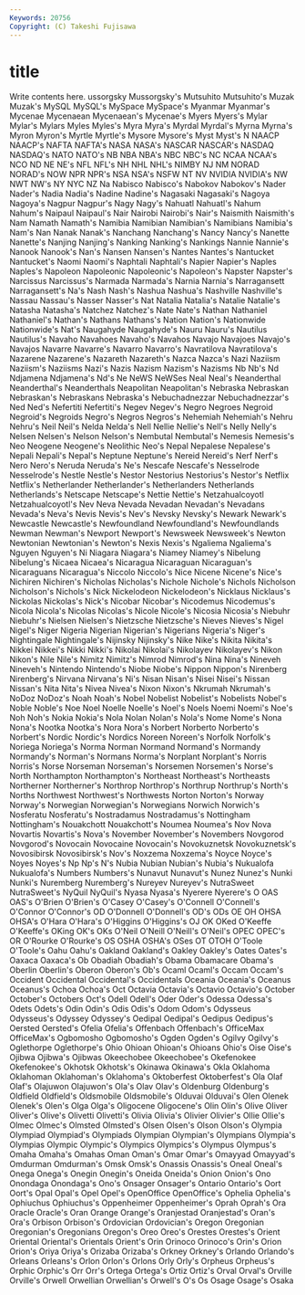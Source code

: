 ```yaml
---
Keywords: 20756 
Copyright: (C) Takeshi Fujisawa
---
```


# title

Write contents here.
ussorgsky Mussorgsky's Mutsuhito Mutsuhito's Muzak Muzak's MySQL MySQL's
MySpace MySpace's Myanmar Myanmar's Mycenae Mycenaean Mycenaean's Mycenae's Myers Myers's
Mylar Mylar's Mylars Myles Myles's Myra Myra's Myrdal Myrdal's Myrna
Myrna's Myron Myron's Myrtle Myrtle's Mysore Mysore's Myst Myst's N
NAACP NAACP's NAFTA NAFTA's NASA NASA's NASCAR NASCAR's NASDAQ NASDAQ's
NATO NATO's NB NBA NBA's NBC NBC's NC NCAA NCAA's
NCO ND NE NE's NFL NFL's NH NHL NHL's NIMBY
NJ NM NORAD NORAD's NOW NPR NPR's NSA NSA's NSFW
NT NV NVIDIA NVIDIA's NW NWT NW's NY NYC NZ
Na Nabisco Nabisco's Nabokov Nabokov's Nader Nader's Nadia Nadia's Nadine
Nadine's Nagasaki Nagasaki's Nagoya Nagoya's Nagpur Nagpur's Nagy Nagy's Nahuatl
Nahuatl's Nahum Nahum's Naipaul Naipaul's Nair Nairobi Nairobi's Nair's Naismith
Naismith's Nam Namath Namath's Namibia Namibian Namibian's Namibians Namibia's Nam's
Nan Nanak Nanak's Nanchang Nanchang's Nancy Nancy's Nanette Nanette's Nanjing
Nanjing's Nanking Nanking's Nankings Nannie Nannie's Nanook Nanook's Nan's Nansen
Nansen's Nantes Nantes's Nantucket Nantucket's Naomi Naomi's Naphtali Naphtali's Napier
Napier's Naples Naples's Napoleon Napoleonic Napoleonic's Napoleon's Napster Napster's Narcissus
Narcissus's Narmada Narmada's Narnia Narnia's Narragansett Narragansett's Na's Nash Nash's
Nashua Nashua's Nashville Nashville's Nassau Nassau's Nasser Nasser's Nat Natalia
Natalia's Natalie Natalie's Natasha Natasha's Natchez Natchez's Nate Nate's Nathan
Nathaniel Nathaniel's Nathan's Nathans Nathans's Nation Nation's Nationwide Nationwide's Nat's
Naugahyde Naugahyde's Nauru Nauru's Nautilus Nautilus's Navaho Navahoes Navaho's Navahos
Navajo Navajoes Navajo's Navajos Navarre Navarre's Navarro Navarro's Navratilova Navratilova's
Nazarene Nazarene's Nazareth Nazareth's Nazca Nazca's Nazi Naziism Naziism's Naziisms
Nazi's Nazis Nazism Nazism's Nazisms Nb Nb's Nd Ndjamena Ndjamena's
Nd's Ne NeWS NeWSes Neal Neal's Neanderthal Neanderthal's Neanderthals Neapolitan
Neapolitan's Nebraska Nebraskan Nebraskan's Nebraskans Nebraska's Nebuchadnezzar Nebuchadnezzar's Ned Ned's
Nefertiti Nefertiti's Negev Negev's Negro Negroes Negroid Negroid's Negroids Negro's
Negros Negros's Nehemiah Nehemiah's Nehru Nehru's Neil Neil's Nelda Nelda's
Nell Nellie Nellie's Nell's Nelly Nelly's Nelsen Nelsen's Nelson Nelson's
Nembutal Nembutal's Nemesis Nemesis's Neo Neogene Neogene's Neolithic Neo's Nepal
Nepalese Nepalese's Nepali Nepali's Nepal's Neptune Neptune's Nereid Nereid's Nerf
Nerf's Nero Nero's Neruda Neruda's Ne's Nescafe Nescafe's Nesselrode Nesselrode's
Nestle Nestle's Nestor Nestorius Nestorius's Nestor's Netflix Netflix's Netherlander Netherlander's
Netherlanders Netherlands Netherlands's Netscape Netscape's Nettie Nettie's Netzahualcoyotl Netzahualcoyotl's Nev
Neva Nevada Nevadan Nevadan's Nevadans Nevada's Neva's Nevis Nevis's Nev's
Nevsky Nevsky's Newark Newark's Newcastle Newcastle's Newfoundland Newfoundland's Newfoundlands Newman
Newman's Newport Newport's Newsweek Newsweek's Newton Newtonian Newtonian's Newton's Nexis
Nexis's Ngaliema Ngaliema's Nguyen Nguyen's Ni Niagara Niagara's Niamey Niamey's
Nibelung Nibelung's Nicaea Nicaea's Nicaragua Nicaraguan Nicaraguan's Nicaraguans Nicaragua's Niccolo
Niccolo's Nice Nicene Nicene's Nice's Nichiren Nichiren's Nicholas Nicholas's Nichole
Nichole's Nichols Nicholson Nicholson's Nichols's Nick Nickelodeon Nickelodeon's Nicklaus Nicklaus's
Nickolas Nickolas's Nick's Nicobar Nicobar's Nicodemus Nicodemus's Nicola Nicola's Nicolas
Nicolas's Nicole Nicole's Nicosia Nicosia's Niebuhr Niebuhr's Nielsen Nielsen's Nietzsche
Nietzsche's Nieves Nieves's Nigel Nigel's Niger Nigeria Nigerian Nigerian's Nigerians
Nigeria's Niger's Nightingale Nightingale's Nijinsky Nijinsky's Nike Nike's Nikita Nikita's
Nikkei Nikkei's Nikki Nikki's Nikolai Nikolai's Nikolayev Nikolayev's Nikon Nikon's
Nile Nile's Nimitz Nimitz's Nimrod Nimrod's Nina Nina's Nineveh Nineveh's
Nintendo Nintendo's Niobe Niobe's Nippon Nippon's Nirenberg Nirenberg's Nirvana Nirvana's
Ni's Nisan Nisan's Nisei Nisei's Nissan Nissan's Nita Nita's Nivea
Nivea's Nixon Nixon's Nkrumah Nkrumah's NoDoz NoDoz's Noah Noah's Nobel
Nobelist Nobelist's Nobelists Nobel's Noble Noble's Noe Noel Noelle Noelle's
Noel's Noels Noemi Noemi's Noe's Noh Noh's Nokia Nokia's Nola
Nolan Nolan's Nola's Nome Nome's Nona Nona's Nootka Nootka's Nora
Nora's Norbert Norberto Norberto's Norbert's Nordic Nordic's Nordics Noreen Noreen's
Norfolk Norfolk's Noriega Noriega's Norma Norman Normand Normand's Normandy Normandy's
Norman's Normans Norma's Norplant Norplant's Norris Norris's Norse Norseman Norseman's
Norsemen Norsemen's Norse's North Northampton Northampton's Northeast Northeast's Northeasts Northerner
Northerner's Northrop Northrop's Northrup Northrup's North's Norths Northwest Northwest's Northwests
Norton Norton's Norway Norway's Norwegian Norwegian's Norwegians Norwich Norwich's Nosferatu
Nosferatu's Nostradamus Nostradamus's Nottingham Nottingham's Nouakchott Nouakchott's Noumea Noumea's Nov
Nova Novartis Novartis's Nova's November November's Novembers Novgorod Novgorod's Novocain
Novocaine Novocain's Novokuznetsk Novokuznetsk's Novosibirsk Novosibirsk's Nov's Noxzema Noxzema's Noyce
Noyce's Noyes Noyes's Np Np's N's Nubia Nubian Nubian's Nubia's
Nukualofa Nukualofa's Numbers Numbers's Nunavut Nunavut's Nunez Nunez's Nunki Nunki's
Nuremberg Nuremberg's Nureyev Nureyev's NutraSweet NutraSweet's NyQuil NyQuil's Nyasa Nyasa's
Nyerere Nyerere's O OAS OAS's O'Brien O'Brien's O'Casey O'Casey's O'Connell
O'Connell's O'Connor O'Connor's OD O'Donnell O'Donnell's OD's ODs OE OH
OHSA OHSA's O'Hara O'Hara's O'Higgins O'Higgins's OJ OK OKed O'Keeffe
O'Keeffe's OKing OK's OKs O'Neil O'Neill O'Neill's O'Neil's OPEC OPEC's
OR O'Rourke O'Rourke's OS OSHA OSHA's OSes OT OTOH O'Toole
O'Toole's Oahu Oahu's Oakland Oakland's Oakley Oakley's Oates Oates's Oaxaca
Oaxaca's Ob Obadiah Obadiah's Obama Obamacare Obama's Oberlin Oberlin's Oberon
Oberon's Ob's Ocaml Ocaml's Occam Occam's Occident Occidental Occidental's Occidentals
Oceania Oceania's Oceanus Oceanus's Ochoa Ochoa's Oct Octavia Octavia's Octavio
Octavio's October October's Octobers Oct's Odell Odell's Oder Oder's Odessa
Odessa's Odets Odets's Odin Odin's Odis Odis's Odom Odom's Odysseus
Odysseus's Odyssey Odyssey's Oedipal Oedipal's Oedipus Oedipus's Oersted Oersted's Ofelia
Ofelia's Offenbach Offenbach's OfficeMax OfficeMax's Ogbomosho Ogbomosho's Ogden Ogden's Ogilvy
Ogilvy's Oglethorpe Oglethorpe's Ohio Ohioan Ohioan's Ohioans Ohio's Oise Oise's
Ojibwa Ojibwa's Ojibwas Okeechobee Okeechobee's Okefenokee Okefenokee's Okhotsk Okhotsk's Okinawa
Okinawa's Okla Oklahoma Oklahoman Oklahoman's Oklahoma's Oktoberfest Oktoberfest's Ola Olaf
Olaf's Olajuwon Olajuwon's Ola's Olav Olav's Oldenburg Oldenburg's Oldfield Oldfield's
Oldsmobile Oldsmobile's Olduvai Olduvai's Olen Olenek Olenek's Olen's Olga Olga's
Oligocene Oligocene's Olin Olin's Olive Oliver Oliver's Olive's Olivetti Olivetti's
Olivia Olivia's Olivier Olivier's Ollie Ollie's Olmec Olmec's Olmsted Olmsted's
Olsen Olsen's Olson Olson's Olympia Olympiad Olympiad's Olympiads Olympian Olympian's
Olympians Olympia's Olympias Olympic Olympic's Olympics Olympics's Olympus Olympus's Omaha
Omaha's Omahas Oman Oman's Omar Omar's Omayyad Omayyad's Omdurman Omdurman's
Omsk Omsk's Onassis Onassis's Oneal Oneal's Onega Onega's Onegin Onegin's
Oneida Oneida's Onion Onion's Ono Onondaga Onondaga's Ono's Onsager Onsager's
Ontario Ontario's Oort Oort's Opal Opal's Opel Opel's OpenOffice OpenOffice's
Ophelia Ophelia's Ophiuchus Ophiuchus's Oppenheimer Oppenheimer's Oprah Oprah's Ora Oracle
Oracle's Oran Orange Orange's Oranjestad Oranjestad's Oran's Ora's Orbison Orbison's
Ordovician Ordovician's Oregon Oregonian Oregonian's Oregonians Oregon's Oreo Oreo's Orestes
Orestes's Orient Oriental Oriental's Orientals Orient's Orin Orinoco Orinoco's Orin's
Orion Orion's Oriya Oriya's Orizaba Orizaba's Orkney Orkney's Orlando Orlando's
Orleans Orleans's Orlon Orlon's Orlons Orly Orly's Orpheus Orpheus's Orphic
Orphic's Orr Orr's Ortega Ortega's Ortiz Ortiz's Orval Orval's Orville
Orville's Orwell Orwellian Orwellian's Orwell's O's Os Osage Osage's Osaka
